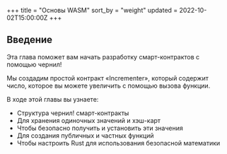 +++
title = "Основы WASM"
sort_by = "weight"
updated = 2022-10-02T15:00:00Z
+++

## Введение

Эта глава поможет вам начать разработку смарт-контрактов с помощью чернил!

Мы создадим простой контракт «Incrementer», который содержит число, которое вы можете увеличить с помощью вызова функции.

В ходе этой главы вы узнаете:

- Структура чернил! смарт-контракты
- Для хранения одиночных значений и хэш-карт
- Чтобы безопасно получить и установить эти значения
- Для создания публичных и частных функций
- Чтобы настроить Rust для использования безопасной математики
